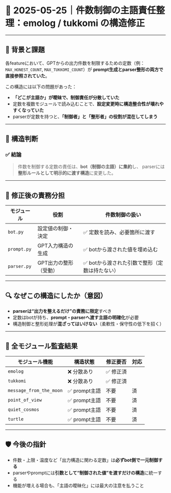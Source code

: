 # 📌 2025-05-25｜件数制御の主語責任整理：emolog / tukkomi の構造修正

---

## 🧭 背景と課題

各featureにおいて、GPTからの出力件数を制限するための定数（例：`MAX_HONEST_COUNT`, `MAX_TUKKOMI_COUNT`）が
**prompt生成とparser整形の両方で直接参照されていた**。

この構造には以下の問題があった：

- **「どこが主語か」が曖昧で、制御責任が分散していた**
- 定数を複数モジュールで読み込むことで、**設定変更時に構造整合性が壊れやすくなっていた**
- parserが定数を持つと、**「制御者」と「整形者」の役割が混在してしまう**

---

## 🧱 構造判断

### ✅ 結論

> 件数を制御する定数の責任は、**bot（制御の主語）に集約**し、
> parserには **整形ルールとして明示的に渡す構造**に変更した。

---

## 📐 修正後の責務分担

| モジュール     | 役割                   | 件数制御の扱い               |
|----------------|------------------------|------------------------------|
| `bot.py`       | 設定値の制御・決定      | ✅ 定数を読み、必要箇所に渡す |
| `prompt.py`    | GPT入力構造の生成       | ✅ botから渡された値を埋め込む |
| `parser.py`    | GPT出力の整形（受動）   | ✅ botから渡された引数で整形（定数は持たない） |

---

## 🔍 なぜこの構造にしたか（意図）

- **parserは“出力を整えるだけ”の責務に限定**すべき
- 定数はbotが持ち、**prompt・parserへ渡す主語の明確化**が必要
- 構造制御と整形処理が**混ざってはいけない**（柔軟性・保守性の低下を招く）

---

## 🔎 全モジュール監査結果

| モジュール機能           | 構造状態         | 修正要否 | 対応 |
|--------------------------|------------------|----------|------|
| `emolog`                 | ❌ 分散あり       | ✅ 修正済 |
| `tukkomi`                | ❌ 分散あり       | ✅ 修正済 |
| `message_from_the_moon` | ✅ prompt主語     | 不要     | 済   |
| `point_of_view`          | ✅ prompt主語     | 不要     | 済   |
| `quiet_cosmos`           | ✅ prompt主語     | 不要     | 済   |
| `turtle`                 | ✅ prompt主語     | 不要     | 済   |

---

## 🛡️ 今後の指針

- 件数・上限・温度など「出力構造に関わる定数」は**必ずbot側で一元制御する**
- parserやpromptには**引数として“制御された値”を渡すだけの構造**に統一する
- 機能が増える場合も、「主語の曖昧化」には最大の注意を払うこと

